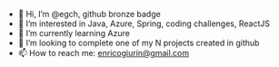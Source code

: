 - 👋 Hi, I’m @egch, github bronze badge
- 👀 I’m interested in Java, Azure, Spring, coding challenges, ReactJS
- 🌱 I’m currently learning Azure
- 💞️ I’m looking to complete one of my N projects created in github
- 📫 How to reach me: enricogiurin@gmail.com

<!---
egch/egch is a ✨ special ✨ repository because its `README.md` (this file) appears on your GitHub profile.
You can click the Preview link to take a look at your changes.
--->
